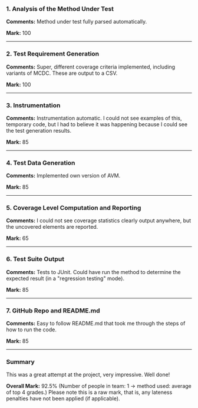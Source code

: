 ### 1. Analysis of the Method Under Test

__Comments:__ Method under test fully parsed automatically. 

__Mark:__ 100

---

### 2. Test Requirement Generation

__Comments:__ Super, different coverage criteria implemented, including variants
of MCDC. These are output to a CSV.

__Mark:__ 100

---

### 3. Instrumentation

__Comments:__ Instrumentation automatic. I could not see examples of this,
temporary code, but I had to believe it was happening because I could see the
test generation results.

__Mark:__ 85

---

### 4. Test Data Generation

__Comments:__ Implemented own version of AVM.

__Mark:__ 85

---

### 5. Coverage Level Computation and Reporting

__Comments:__ I could not see coverage statistics clearly output anywhere, but
the uncovered elements are reported.

__Mark:__ 65

---

### 6. Test Suite Output

__Comments:__ Tests to JUnit. Could have run the method to determine the
expected result (in a "regression testing" mode).

__Mark:__ 85

---

### 7. GitHub Repo and README.md

__Comments:__ Easy to follow README.md that took me through the steps of how to
run the code.

__Mark:__ 85

---

### Summary

This was a great attempt at the project, very impressive. Well done!

__Overall Mark:__ 92.5% (Number of people in team: 1 -> method used: average of top 4 grades.) Please note this is a raw mark, that is, any lateness penalties have not been applied (if applicable).